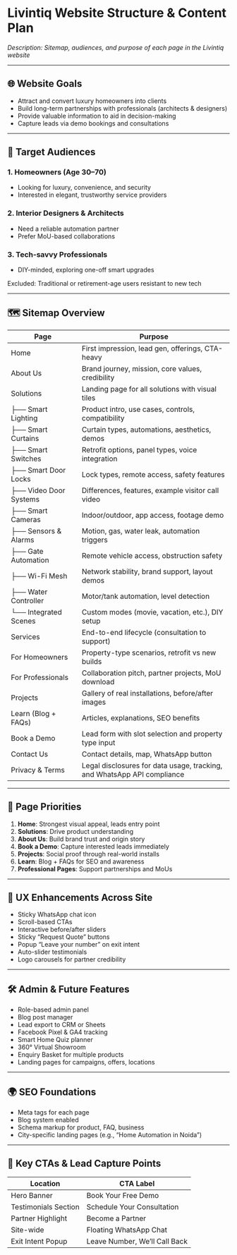 # Livintiq Website Structure & Content Plan

_Description: Sitemap, audiences, and purpose of each page in the Livintiq website_

---

## 🌐 Website Goals

- Attract and convert luxury homeowners into clients
- Build long-term partnerships with professionals (architects & designers)
- Provide valuable information to aid in decision-making
- Capture leads via demo bookings and consultations

---

## 🎯 Target Audiences

### 1. Homeowners (Age 30–70)
- Looking for luxury, convenience, and security
- Interested in elegant, trustworthy service providers

### 2. Interior Designers & Architects
- Need a reliable automation partner
- Prefer MoU-based collaborations

### 3. Tech-savvy Professionals
- DIY-minded, exploring one-off smart upgrades

Excluded: Traditional or retirement-age users resistant to new tech

---

## 🗺️ Sitemap Overview

| Page                   | Purpose                                                                          |
|------------------------|----------------------------------------------------------------------------------|
| Home                   | First impression, lead gen, offerings, CTA-heavy                               |
| About Us               | Brand journey, mission, core values, credibility                               |
| Solutions              | Landing page for all solutions with visual tiles                               |
| ├── Smart Lighting     | Product intro, use cases, controls, compatibility                               |
| ├── Smart Curtains     | Curtain types, automations, aesthetics, demos                                  |
| ├── Smart Switches     | Retrofit options, panel types, voice integration                               |
| ├── Smart Door Locks   | Lock types, remote access, safety features                                      |
| ├── Video Door Systems | Differences, features, example visitor call video                              |
| ├── Smart Cameras      | Indoor/outdoor, app access, footage demo                                        |
| ├── Sensors & Alarms   | Motion, gas, water leak, automation triggers                                   |
| ├── Gate Automation    | Remote vehicle access, obstruction safety                                      |
| ├── Wi-Fi Mesh         | Network stability, brand support, layout demos                                 |
| ├── Water Controller   | Motor/tank automation, level detection                                         |
| └── Integrated Scenes  | Custom modes (movie, vacation, etc.), DIY setup                                |
| Services               | End-to-end lifecycle (consultation to support)                                 |
| For Homeowners         | Property-type scenarios, retrofit vs new builds                                |
| For Professionals      | Collaboration pitch, partner projects, MoU download                           |
| Projects               | Gallery of real installations, before/after images                             |
| Learn (Blog + FAQs)    | Articles, explanations, SEO benefits                                           |
| Book a Demo            | Lead form with slot selection and property type input                          |
| Contact Us             | Contact details, map, WhatsApp button                                          |
| Privacy & Terms        | Legal disclosures for data usage, tracking, and WhatsApp API compliance        |

---

## 📌 Page Priorities

1. **Home**: Strongest visual appeal, leads entry point
2. **Solutions**: Drive product understanding
3. **About Us**: Build brand trust and origin story
4. **Book a Demo**: Capture interested leads immediately
5. **Projects**: Social proof through real-world installs
6. **Learn**: Blog + FAQs for SEO and awareness
7. **Professional Pages**: Support partnerships and MoUs

---

## 🧰 UX Enhancements Across Site

- Sticky WhatsApp chat icon
- Scroll-based CTAs
- Interactive before/after sliders
- Sticky “Request Quote” buttons
- Popup “Leave your number” on exit intent
- Auto-slider testimonials
- Logo carousels for partner credibility

---

## 🛠 Admin & Future Features

- Role-based admin panel
- Blog post manager
- Lead export to CRM or Sheets
- Facebook Pixel & GA4 tracking
- Smart Home Quiz planner
- 360° Virtual Showroom
- Enquiry Basket for multiple products
- Landing pages for campaigns, offers, locations

---

## 🌍 SEO Foundations

- Meta tags for each page
- Blog system enabled
- Schema markup for product, FAQ, business
- City-specific landing pages (e.g., “Home Automation in Noida”)

---

## 🔄 Key CTAs & Lead Capture Points

| Location              | CTA Label                        |
|------------------------|----------------------------------|
| Hero Banner           | Book Your Free Demo              |
| Testimonials Section  | Schedule Your Consultation       |
| Partner Highlight     | Become a Partner                 |
| Site-wide             | Floating WhatsApp Chat           |
| Exit Intent Popup     | Leave Number, We’ll Call Back    |
